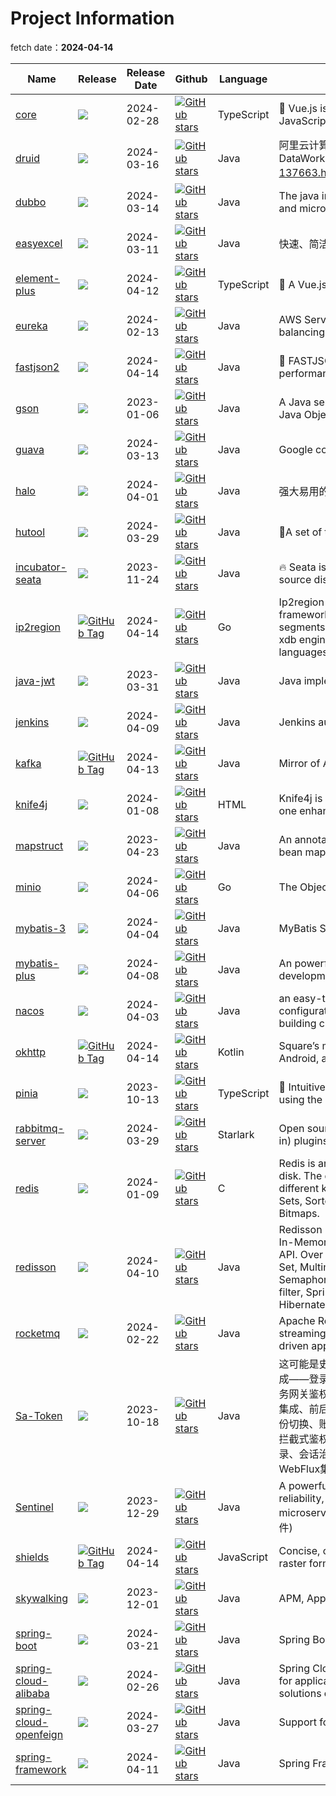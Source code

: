 # Project Information

fetch date：**2024-04-14**

| Name                |    Release    |   Release Date    |    Github      |    Language      | description                                                                            |
|---------------------|---------------|-------------------|----------------|----------------|----------------------------------------------------------------------------------------|
|[core](https://vuejs.org/) |[![](https://img.shields.io/badge/core-3.4.21-green.svg)](https://github.com/vuejs/core/releases)| 2024-02-28|[![GitHub stars](https://img.shields.io/github/stars/vuejs/core)](https://github.com/vuejs/core)|TypeScript| <div style="width: 300pt">🖖 Vue.js is a progressive, incrementally-adoptable JavaScript framework for building UI on the web.</div> |
|[druid](https://github.com/alibaba/druid/wiki) |[![](https://img.shields.io/badge/druid-1.2.22-green.svg)](https://github.com/alibaba/druid/releases)| 2024-03-16|[![GitHub stars](https://img.shields.io/github/stars/alibaba/druid)](https://github.com/alibaba/druid)|Java| <div style="width: 300pt">阿里云计算平台DataWorks(https://help.aliyun.com/document_detail/137663.html) 团队出品，为监控而生的数据库连接池</div> |
|[dubbo](https://dubbo.apache.org/) |[![](https://img.shields.io/badge/dubbo-3.3.0--beta-green.svg)](https://github.com/apache/dubbo/releases)| 2024-03-14|[![GitHub stars](https://img.shields.io/github/stars/apache/dubbo)](https://github.com/apache/dubbo)|Java| <div style="width: 300pt">The java implementation of Apache Dubbo. An RPC and microservice framework.</div> |
|[easyexcel](https://easyexcel.opensource.alibaba.com) |[![](https://img.shields.io/badge/easyexcel-3.3.4-green.svg)](https://github.com/alibaba/easyexcel/releases)| 2024-03-11|[![GitHub stars](https://img.shields.io/github/stars/alibaba/easyexcel)](https://github.com/alibaba/easyexcel)|Java| <div style="width: 300pt">快速、简洁、解决大文件内存溢出的java处理Excel工具</div> |
|[element-plus](https://element-plus.org) |[![](https://img.shields.io/badge/element--plus-2.7.0-green.svg)](https://github.com/element-plus/element-plus/releases)| 2024-04-12|[![GitHub stars](https://img.shields.io/github/stars/element-plus/element-plus)](https://github.com/element-plus/element-plus)|TypeScript| <div style="width: 300pt">🎉 A Vue.js 3 UI Library made by Element team</div> |
|[eureka](https://github.com/Netflix/eureka) |[![](https://img.shields.io/badge/eureka-2.0.2-green.svg)](https://github.com/Netflix/eureka/releases)| 2024-02-13|[![GitHub stars](https://img.shields.io/github/stars/Netflix/eureka)](https://github.com/Netflix/eureka)|Java| <div style="width: 300pt">AWS Service registry for resilient mid-tier load balancing and failover.</div> |
|[fastjson2](https://github.com/alibaba/fastjson2) |[![](https://img.shields.io/badge/fastjson2-2.0.49-green.svg)](https://github.com/alibaba/fastjson2/releases)| 2024-04-14|[![GitHub stars](https://img.shields.io/github/stars/alibaba/fastjson2)](https://github.com/alibaba/fastjson2)|Java| <div style="width: 300pt">🚄 FASTJSON2 is a Java JSON  library with excellent performance.</div> |
|[gson](https://github.com/google/gson) |[![](https://img.shields.io/badge/gson-2.10.1-green.svg)](https://github.com/google/gson/releases)| 2023-01-06|[![GitHub stars](https://img.shields.io/github/stars/google/gson)](https://github.com/google/gson)|Java| <div style="width: 300pt">A Java serialization/deserialization library to convert Java Objects into JSON and back</div> |
|[guava](https://github.com/google/guava) |[![](https://img.shields.io/badge/guava-33.1.0-green.svg)](https://github.com/google/guava/releases)| 2024-03-13|[![GitHub stars](https://img.shields.io/github/stars/google/guava)](https://github.com/google/guava)|Java| <div style="width: 300pt">Google core libraries for Java</div> |
|[halo](https://www.halo.run) |[![](https://img.shields.io/badge/halo-2.14.0-green.svg)](https://github.com/halo-dev/halo/releases)| 2024-04-01|[![GitHub stars](https://img.shields.io/github/stars/halo-dev/halo)](https://github.com/halo-dev/halo)|Java| <div style="width: 300pt">强大易用的开源建站工具。</div> |
|[hutool](https://hutool.cn/) |[![](https://img.shields.io/badge/hutool-5.8.27-green.svg)](https://github.com/dromara/hutool/releases)| 2024-03-29|[![GitHub stars](https://img.shields.io/github/stars/dromara/hutool)](https://github.com/dromara/hutool)|Java| <div style="width: 300pt">🍬A set of tools that keep Java sweet.</div> |
|[incubator-seata](https://seata.apache.org/) |[![](https://img.shields.io/badge/incubator--seata-2.0.0-green.svg)](https://github.com/apache/incubator-seata/releases)| 2023-11-24|[![GitHub stars](https://img.shields.io/github/stars/apache/incubator-seata)](https://github.com/apache/incubator-seata)|Java| <div style="width: 300pt">:fire: Seata is an easy-to-use, high-performance, open source distributed transaction solution.</div> |
|[ip2region](https://github.com/lionsoul2014/ip2region) |[![GitHub Tag](https://img.shields.io/github/v/tag/lionsoul2014/ip2region?sort=date)](https://github.com/lionsoul2014/ip2region/tags)| 2024-04-14|[![GitHub stars](https://img.shields.io/github/stars/lionsoul2014/ip2region)](https://github.com/lionsoul2014/ip2region)|Go| <div style="width: 300pt">Ip2region (2.0 - xdb) is a offline IP address manager framework and locator, support billions of data segments, ten microsecond searching performance. xdb engine implementation for many programming languages</div> |
|[java-jwt](https://github.com/auth0/java-jwt) |[![](https://img.shields.io/badge/java--jwt-4.4.0-green.svg)](https://github.com/auth0/java-jwt/releases)| 2023-03-31|[![GitHub stars](https://img.shields.io/github/stars/auth0/java-jwt)](https://github.com/auth0/java-jwt)|Java| <div style="width: 300pt">Java implementation of JSON Web Token (JWT)</div> |
|[jenkins](https://www.jenkins.io) |[![](https://img.shields.io/badge/jenkins-2.453-green.svg)](https://github.com/jenkinsci/jenkins/releases)| 2024-04-09|[![GitHub stars](https://img.shields.io/github/stars/jenkinsci/jenkins)](https://github.com/jenkinsci/jenkins)|Java| <div style="width: 300pt">Jenkins automation server</div> |
|[kafka](https://github.com/apache/kafka) |[![GitHub Tag](https://img.shields.io/github/v/tag/apache/kafka?sort=date)](https://github.com/apache/kafka/tags)| 2024-04-13|[![GitHub stars](https://img.shields.io/github/stars/apache/kafka)](https://github.com/apache/kafka)|Java| <div style="width: 300pt">Mirror of Apache Kafka</div> |
|[knife4j](https://doc.xiaominfo.com) |[![](https://img.shields.io/badge/knife4j-4.5.0-green.svg)](https://github.com/xiaoymin/knife4j/releases)| 2024-01-08|[![GitHub stars](https://img.shields.io/github/stars/xiaoymin/knife4j)](https://github.com/xiaoymin/knife4j)|HTML| <div style="width: 300pt">Knife4j is a set of Swagger2 and OpenAPI3 All-in-one enhancement solution</div> |
|[mapstruct](https://mapstruct.org/) |[![](https://img.shields.io/badge/mapstruct-1.5.5-green.svg)](https://github.com/mapstruct/mapstruct/releases)| 2023-04-23|[![GitHub stars](https://img.shields.io/github/stars/mapstruct/mapstruct)](https://github.com/mapstruct/mapstruct)|Java| <div style="width: 300pt">An annotation processor for generating type-safe bean mappers</div> |
|[minio](https://min.io/download) |[![](https://img.shields.io/badge/minio-RELEASE.2024--04--06T05--26--02Z-green.svg)](https://github.com/minio/minio/releases)| 2024-04-06|[![GitHub stars](https://img.shields.io/github/stars/minio/minio)](https://github.com/minio/minio)|Go| <div style="width: 300pt">The Object Store for AI Data Infrastructure</div> |
|[mybatis-3](http://mybatis.github.io/mybatis-3/) |[![](https://img.shields.io/badge/mybatis--3-3.5.16-green.svg)](https://github.com/mybatis/mybatis-3/releases)| 2024-04-04|[![GitHub stars](https://img.shields.io/github/stars/mybatis/mybatis-3)](https://github.com/mybatis/mybatis-3)|Java| <div style="width: 300pt">MyBatis SQL mapper framework for Java</div> |
|[mybatis-plus](https://baomidou.com) |[![](https://img.shields.io/badge/mybatis--plus-3.5.6-green.svg)](https://github.com/baomidou/mybatis-plus/releases)| 2024-04-08|[![GitHub stars](https://img.shields.io/github/stars/baomidou/mybatis-plus)](https://github.com/baomidou/mybatis-plus)|Java| <div style="width: 300pt">An powerful enhanced toolkit of MyBatis for simplify development</div> |
|[nacos](https://nacos.io) |[![](https://img.shields.io/badge/nacos-2.3.2-green.svg)](https://github.com/alibaba/nacos/releases)| 2024-04-03|[![GitHub stars](https://img.shields.io/github/stars/alibaba/nacos)](https://github.com/alibaba/nacos)|Java| <div style="width: 300pt">an easy-to-use dynamic service discovery, configuration and service management platform for building cloud native applications.</div> |
|[okhttp](https://square.github.io/okhttp/) |[![GitHub Tag](https://img.shields.io/github/v/tag/square/okhttp?sort=date)](https://github.com/square/okhttp/tags)| 2024-04-14|[![GitHub stars](https://img.shields.io/github/stars/square/okhttp)](https://github.com/square/okhttp)|Kotlin| <div style="width: 300pt">Square’s meticulous HTTP client for the JVM, Android, and GraalVM.</div> |
|[pinia](https://pinia.vuejs.org) |[![](https://img.shields.io/badge/pinia-2.1.7-green.svg)](https://github.com/vuejs/pinia/releases)| 2023-10-13|[![GitHub stars](https://img.shields.io/github/stars/vuejs/pinia)](https://github.com/vuejs/pinia)|TypeScript| <div style="width: 300pt">🍍 Intuitive, type safe, light and flexible Store for Vue using the composition api with DevTools support</div> |
|[rabbitmq-server](https://www.rabbitmq.com/) |[![](https://img.shields.io/badge/rabbitmq--server-3.13.1-green.svg)](https://github.com/rabbitmq/rabbitmq-server/releases)| 2024-03-29|[![GitHub stars](https://img.shields.io/github/stars/rabbitmq/rabbitmq-server)](https://github.com/rabbitmq/rabbitmq-server)|Starlark| <div style="width: 300pt">Open source RabbitMQ: core server and tier 1 (built-in) plugins</div> |
|[redis](http://redis.io) |[![](https://img.shields.io/badge/redis-7.2.4-green.svg)](https://github.com/redis/redis/releases)| 2024-01-09|[![GitHub stars](https://img.shields.io/github/stars/redis/redis)](https://github.com/redis/redis)|C| <div style="width: 300pt">Redis is an in-memory database that persists on disk. The data model is key-value, but many different kind of values are supported: Strings, Lists, Sets, Sorted Sets, Hashes, Streams, HyperLogLogs, Bitmaps.</div> |
|[redisson](https://redisson.pro) |[![](https://img.shields.io/badge/redisson-3.28.0-green.svg)](https://github.com/redisson/redisson/releases)| 2024-04-10|[![GitHub stars](https://img.shields.io/github/stars/redisson/redisson)](https://github.com/redisson/redisson)|Java| <div style="width: 300pt">Redisson - Easy Redis Java client with features of In-Memory Data Grid. Sync/Async/RxJava/Reactive API. Over 50 Redis based Java objects and services: Set, Multimap, SortedSet, Map, List, Queue, Deque, Semaphore, Lock, AtomicLong, Map Reduce, Bloom filter, Spring Cache, Tomcat, Scheduler, JCache API, Hibernate, RPC, local cache ...</div> |
|[rocketmq](https://rocketmq.apache.org/) |[![](https://img.shields.io/badge/rocketmq-4.9.8-green.svg)](https://github.com/apache/rocketmq/releases)| 2024-02-22|[![GitHub stars](https://img.shields.io/github/stars/apache/rocketmq)](https://github.com/apache/rocketmq)|Java| <div style="width: 300pt">Apache RocketMQ is a cloud native messaging and streaming platform, making it simple to build event-driven applications.</div> |
|[Sa-Token](https://sa-token.cc) |[![](https://img.shields.io/badge/Sa--Token-1.37.0-green.svg)](https://github.com/dromara/Sa-Token/releases)| 2023-10-18|[![GitHub stars](https://img.shields.io/github/stars/dromara/Sa-Token)](https://github.com/dromara/Sa-Token)|Java| <div style="width: 300pt">这可能是史上功能最全的Java权限认证框架！目前已集成——登录认证、权限认证、分布式Session会话、微服务网关鉴权、单点登录、OAuth2.0、踢人下线、Redis集成、前后台分离、记住我模式、模拟他人账号、临时身份切换、账号封禁、多账号认证体系、注解式鉴权、路由拦截式鉴权、花式token生成、自动续签、同端互斥登录、会话治理、密码加密、jwt集成、Spring集成、WebFlux集成...</div> |
|[Sentinel](https://sentinelguard.io/) |[![](https://img.shields.io/badge/Sentinel-1.8.7-green.svg)](https://github.com/alibaba/Sentinel/releases)| 2023-12-29|[![GitHub stars](https://img.shields.io/github/stars/alibaba/Sentinel)](https://github.com/alibaba/Sentinel)|Java| <div style="width: 300pt">A powerful flow control component enabling reliability, resilience and monitoring for microservices. (面向云原生微服务的高可用流控防护组件)</div> |
|[shields](https://shields.io) |[![GitHub Tag](https://img.shields.io/github/v/tag/badges/shields?sort=date)](https://github.com/badges/shields/tags)| 2024-04-14|[![GitHub stars](https://img.shields.io/github/stars/badges/shields)](https://github.com/badges/shields)|JavaScript| <div style="width: 300pt">Concise, consistent, and legible badges in SVG and raster format</div> |
|[skywalking](https://skywalking.apache.org/) |[![](https://img.shields.io/badge/skywalking-9.7.0-green.svg)](https://github.com/apache/skywalking/releases)| 2023-12-01|[![GitHub stars](https://img.shields.io/github/stars/apache/skywalking)](https://github.com/apache/skywalking)|Java| <div style="width: 300pt">APM, Application Performance Monitoring System</div> |
|[spring-boot](https://spring.io/projects/spring-boot) |[![](https://img.shields.io/badge/spring--boot-3.2.4-green.svg)](https://github.com/spring-projects/spring-boot/releases)| 2024-03-21|[![GitHub stars](https://img.shields.io/github/stars/spring-projects/spring-boot)](https://github.com/spring-projects/spring-boot)|Java| <div style="width: 300pt">Spring Boot</div> |
|[spring-cloud-alibaba](https://sca.aliyun.com) |[![](https://img.shields.io/badge/spring--cloud--alibaba-2023.0.0-green.svg)](https://github.com/alibaba/spring-cloud-alibaba/releases)| 2024-02-26|[![GitHub stars](https://img.shields.io/github/stars/alibaba/spring-cloud-alibaba)](https://github.com/alibaba/spring-cloud-alibaba)|Java| <div style="width: 300pt">Spring Cloud Alibaba provides a one-stop solution for application development for the distributed solutions of Alibaba middleware.</div> |
|[spring-cloud-openfeign](https://github.com/spring-cloud/spring-cloud-openfeign) |[![](https://img.shields.io/badge/spring--cloud--openfeign-4.1.1-green.svg)](https://github.com/spring-cloud/spring-cloud-openfeign/releases)| 2024-03-27|[![GitHub stars](https://img.shields.io/github/stars/spring-cloud/spring-cloud-openfeign)](https://github.com/spring-cloud/spring-cloud-openfeign)|Java| <div style="width: 300pt">Support for using OpenFeign in Spring Cloud apps</div> |
|[spring-framework](https://spring.io/projects/spring-framework) |[![](https://img.shields.io/badge/spring--framework-6.1.6-green.svg)](https://github.com/spring-projects/spring-framework/releases)| 2024-04-11|[![GitHub stars](https://img.shields.io/github/stars/spring-projects/spring-framework)](https://github.com/spring-projects/spring-framework)|Java| <div style="width: 300pt">Spring Framework</div> |
